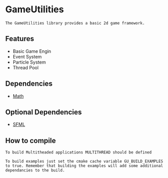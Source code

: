 # GameUtilities

    The GameUtilities library provides a basic 2d game framework.

## Features

- Basic Game Engin
- Event System
- Particle System
- Thread Pool

## Dependencies
- [Math](https://github.com/Yanson32/Math)

## Optional Dependencies
- [SFML](https://www.sfml-dev.org/)

## How to compile

	To build Multitheaded applications MULTITHREAD should be defined

    To build examples just set the cmake cache variable GU_BUILD_EXAMPLES to true. Remember that building the examples will add some additional dependancies to the build.
